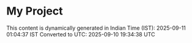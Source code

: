 # My Project

This content is dynamically generated in Indian Time (IST): 2025-09-11 01:04:37 IST
Converted to UTC: 2025-09-10 19:34:38 UTC
